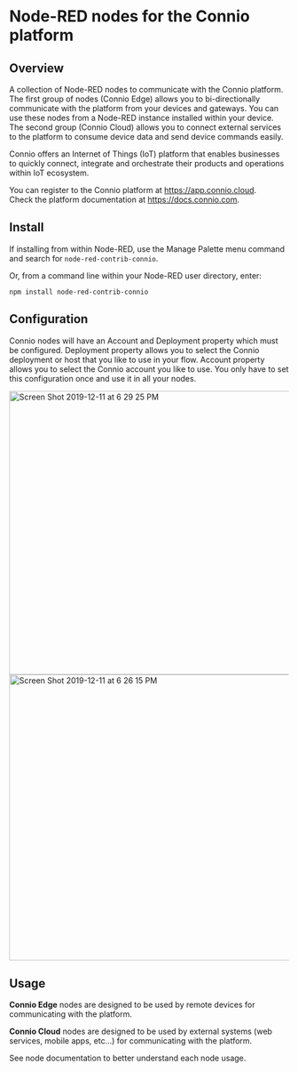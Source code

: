 # Node-RED nodes for the Connio platform

## Overview

A collection of Node-RED nodes to communicate with the Connio platform. The first group of nodes (Connio Edge) allows you to bi-directionally communicate with the platform from your devices and gateways. You can use these nodes from a Node-RED instance installed within your device. The second group (Connio Cloud) allows you to connect external services to the platform to consume device data and send device commands easily.

Connio offers an Internet of Things (IoT) platform that enables businesses to quickly connect, integrate and orchestrate their products and operations within IoT ecosystem.

You can register to the Connio platform at https://app.connio.cloud. <br/>
Check the platform documentation at https://docs.connio.com.

## Install

If installing from within Node-RED, use the Manage Palette menu command and search for `node-red-contrib-connio`.

Or, from a command line within your Node-RED user directory, enter:

```
npm install node-red-contrib-connio
```

## Configuration

Connio nodes will have an Account and Deployment property which must be configured. Deployment property allows you to select the Connio deployment or host that you like to use in your flow. Account property allows you to select the Connio account you like to use. You only have to set this configuration once and use it in all your nodes.

<img width="510" alt="Screen Shot 2019-12-11 at 6 29 25 PM" src="https://user-images.githubusercontent.com/2756202/70677497-2efe6800-1c44-11ea-8d19-b59e6ea773a3.png">

<img width="514" alt="Screen Shot 2019-12-11 at 6 26 15 PM" src="https://user-images.githubusercontent.com/2756202/70677503-358cdf80-1c44-11ea-911b-988019ba63cf.png">

## Usage

**Connio Edge** nodes are designed to be used by remote devices for communicating with the platform.

**Connio Cloud** nodes are designed to be used by external systems (web services, mobile apps, etc...) for communicating with the platform.

See node documentation to better understand each node usage.
